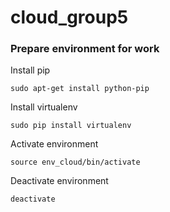 # cloud_group5

### Prepare environment for work

Install pip
```
sudo apt-get install python-pip
```

Install virtualenv
```
sudo pip install virtualenv
```

Activate environment
```
source env_cloud/bin/activate
```

Deactivate environment
```
deactivate
```
